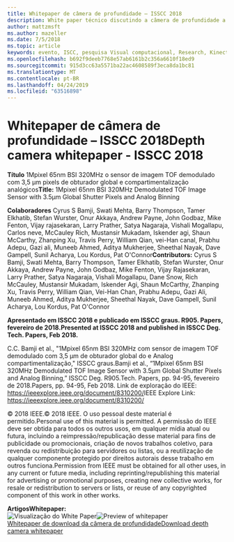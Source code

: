 ```yaml
---
title: Whitepaper de câmera de profundidade – ISSCC 2018
description: White paper técnico discutindo a câmera de profundidade a ser utilizada no Project Kinect para Azure e na próxima versão do HoloLens.
author: mattzmsft
ms.author: mazeller
ms.date: 7/5/2018
ms.topic: article
keywords: evento, ISCC, pesquisa Visual computacional, Research, Kinect, hololens, Depth, TOF
ms.openlocfilehash: b692f9deeb7768e57ab6161b2c356a6610f18ed9
ms.sourcegitcommit: 915d3cc63a5571ba22ac4608589f3eca8da1bc81
ms.translationtype: MT
ms.contentlocale: pt-BR
ms.lasthandoff: 04/24/2019
ms.locfileid: "63516898"
---
```

# <a name="depth-camera-whitepaper---isscc-2018"></a><span data-ttu-id="9582f-104">Whitepaper de câmera de profundidade – ISSCC 2018</span><span class="sxs-lookup"><span data-stu-id="9582f-104">Depth camera whitepaper - ISSCC 2018</span></span>

<span data-ttu-id="9582f-105">**Título** 1Mpixel 65nm BSI 320MHz o sensor de imagem TOF demodulado com 3,5 μm pixels de obturador global e compartimentalização analógicos</span><span class="sxs-lookup"><span data-stu-id="9582f-105">**Title:** 1Mpixel 65nm BSI 320MHz Demodulated TOF Image Sensor with 3.5μm Global Shutter Pixels and Analog Binning</span></span>

<span data-ttu-id="9582f-106">**Colaboradores** Cyrus S Bamji, Swati Mehta, Barry Thompson, Tamer Elkhatib, Stefan Wurster, Onur Akkaya, Andrew Payne, John Godbaz, Mike Fenton, Vijay rajasekaran, Larry Prather, Satya Nagaraja, Vishali Mogallapu, Carlos neve, McCauley Rich, Mustansir Mukadam, Iskender agi, Shaun McCarthy, Zhanping Xu, Travis Perry, William Qian, vei-Han canal, Prabhu Adepu, Gazi ali, Muneeb Ahmed, Aditya Mukherjee, Sheethal Nayak, Dave Gampell, Sunil Acharya, Lou Kordus, Pat O'Connor</span><span class="sxs-lookup"><span data-stu-id="9582f-106">**Contributors:** Cyrus S Bamji, Swati Mehta, Barry Thompson, Tamer Elkhatib, Stefan Wurster, Onur Akkaya, Andrew Payne, John Godbaz, Mike Fenton, Vijay Rajasekaran, Larry Prather, Satya Nagaraja, Vishali Mogallapu, Dane Snow, Rich McCauley, Mustansir Mukadam, Iskender Agi, Shaun McCarthy, Zhanping Xu, Travis Perry, William Qian, Vei-Han Chan, Prabhu Adepu, Gazi Ali, Muneeb Ahmed, Aditya Mukherjee, Sheethal Nayak, Dave Gampell, Sunil Acharya, Lou Kordus, Pat O'Connor</span></span>

<span data-ttu-id="9582f-107">**Apresentado em ISSCC 2018 e publicado em ISSCC graus. R905. Papers, fevereiro de 2018.**</span><span class="sxs-lookup"><span data-stu-id="9582f-107">**Presented at ISSCC 2018 and published in ISSCC Deg. Tech. Papers, Feb 2018.**</span></span>

<span data-ttu-id="9582f-108">C.</span><span class="sxs-lookup"><span data-stu-id="9582f-108">C.</span></span> <span data-ttu-id="9582f-109">Bamji et al., "1Mpixel 65nm BSI 320MHz com sensor de imagem TOF demodulado com 3,5 μm de obturador global do e Analog compartimentalização," ISSCC graus.</span><span class="sxs-lookup"><span data-stu-id="9582f-109">Bamji et al., “1Mpixel 65nm BSI 320MHz Demodulated TOF Image Sensor with 3.5μm Global Shutter Pixels and Analog Binning,” ISSCC Deg.</span></span> <span data-ttu-id="9582f-110">R905.</span><span class="sxs-lookup"><span data-stu-id="9582f-110">Tech.</span></span> <span data-ttu-id="9582f-111">Papers, pp. 94-95, fevereiro de 2018.</span><span class="sxs-lookup"><span data-stu-id="9582f-111">Papers, pp. 94-95, Feb 2018.</span></span> <span data-ttu-id="9582f-112">Link de exploração do IEEE: https://ieeexplore.ieee.org/document/8310200/</span><span class="sxs-lookup"><span data-stu-id="9582f-112">IEEE Explore Link: https://ieeexplore.ieee.org/document/8310200/</span></span>

<span data-ttu-id="9582f-113">© 2018 IEEE.</span><span class="sxs-lookup"><span data-stu-id="9582f-113">© 2018 IEEE.</span></span> <span data-ttu-id="9582f-114">O uso pessoal deste material é permitido.</span><span class="sxs-lookup"><span data-stu-id="9582f-114">Personal use of this material is permitted.</span></span> <span data-ttu-id="9582f-115">A permissão do IEEE deve ser obtida para todos os outros usos, em qualquer mídia atual ou futura, incluindo a reimpressão/republicação desse material para fins de publicidade ou promocionais, criação de novos trabalhos coletivo, para revenda ou redistribuição para servidores ou listas, ou a reutilização de qualquer componente protegido por direitos autorais desse trabalho em outros funciona.</span><span class="sxs-lookup"><span data-stu-id="9582f-115">Permission from IEEE must be obtained for all other uses, in any current or future media, including reprinting/republishing this material for advertising or promotional purposes, creating new collective works, for resale or redistribution to servers or lists, or reuse of any copyrighted component of this work in other works.</span></span>

<span data-ttu-id="9582f-116">**Artigos**</span><span class="sxs-lookup"><span data-stu-id="9582f-116">**Whitepaper:**</span></span><br>
<span data-ttu-id="9582f-117">![Visualização do White Paper](images/depth-camera-isscc.PNG)</span><span class="sxs-lookup"><span data-stu-id="9582f-117">![Preview of whitepaper](images/depth-camera-isscc.PNG)</span></span><br>
[<span data-ttu-id="9582f-118">Whitepaper de download da câmera de profundidade</span><span class="sxs-lookup"><span data-stu-id="9582f-118">Download depth camera whitepaper</span></span>](images/Depth-Camera-ISSCC-2018.pdf)
